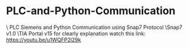 # PLC-and-Python-Communication
\ PLC Siemens and Python Communication using Snap7 Protocol
\Snap7 v1.0
\TIA Portal v15
for clearly explanation watch this link:
https://youtu.be/u1WQFP2l29k
